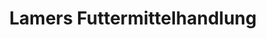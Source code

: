 ---
title: "Lamers Futtermittelhandlung"
url: /schwerte/lamers-futtermittelhandlung/
shop: Tiere
---
